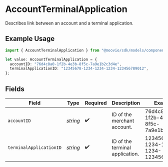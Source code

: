 # AccountTerminalApplication

Describes link between an account and a terminal application.

## Example Usage

```typescript
import { AccountTerminalApplication } from "@moovio/sdk/models/components";

let value: AccountTerminalApplication = {
  accountID: "76d4c8a0-1f2b-4e3b-8f5c-7a9e1b2c3d4e",
  terminalApplicationID: "12345678-1234-1234-1234-123456789012",
};
```

## Fields

| Field                                | Type                                 | Required                             | Description                          | Example                              |
| ------------------------------------ | ------------------------------------ | ------------------------------------ | ------------------------------------ | ------------------------------------ |
| `accountID`                          | *string*                             | :heavy_check_mark:                   | ID of the merchant account.          | 76d4c8a0-1f2b-4e3b-8f5c-7a9e1b2c3d4e |
| `terminalApplicationID`              | *string*                             | :heavy_check_mark:                   | ID of the terminal application.      | 12345678-1234-1234-1234-123456789012 |